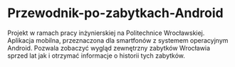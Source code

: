# Przewodnik-po-zabytkach-Android
Projekt w ramach pracy inżynierskiej na Politechnice Wrocławskiej.
Aplikacja mobilna, przeznaczona dla smartfonów z systemem operacyjnym Android.
Pozwala zobaczyć wygląd zewnętrzny zabytków Wrocławia sprzed lat jak i otrzymać informacje o historii tych zabytków.
